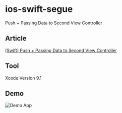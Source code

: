 # ios-swift-segue
Push + Passing Data to Second View Controller

## Article
[[Swift] Push + Passing Data to Second View Controller](https://medium.com/@p.tayathorn/swift-push-passing-data-to-second-view-controller-c07110974c60)

## Tool
Xcode Version 9.1


## Demo
![Demo App](https://github.com/tayathorn/ios-swift-segue/blob/master/demo.gif)

